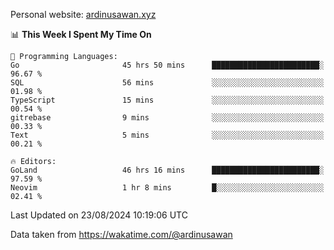 Personal website: [ardinusawan.xyz](https://ardinusawan.xyz)

<!--START_SECTION:waka-->
📊 **This Week I Spent My Time On** 

```text
💬 Programming Languages: 
Go                       45 hrs 50 mins      ████████████████████████░   96.67 % 
SQL                      56 mins             ░░░░░░░░░░░░░░░░░░░░░░░░░   01.98 % 
TypeScript               15 mins             ░░░░░░░░░░░░░░░░░░░░░░░░░   00.54 % 
gitrebase                9 mins              ░░░░░░░░░░░░░░░░░░░░░░░░░   00.33 % 
Text                     5 mins              ░░░░░░░░░░░░░░░░░░░░░░░░░   00.21 % 

🔥 Editors: 
GoLand                   46 hrs 16 mins      ████████████████████████░   97.59 % 
Neovim                   1 hr 8 mins         █░░░░░░░░░░░░░░░░░░░░░░░░   02.41 % 
```


 Last Updated on 23/08/2024 10:19:06 UTC
<!--END_SECTION:waka-->
Data taken from https://wakatime.com/@ardinusawan
